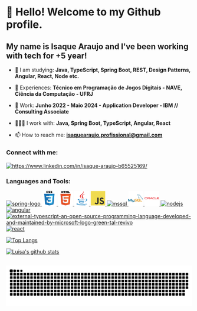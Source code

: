# 👋 Hello! Welcome to my Github profile.
## My name is Isaque Araujo and I've been working with tech for +5 year!

- 🌱 I am studying: **Java, TypeScript, Spring Boot, REST, Design Patterns, Angular, React, Node etc.**

- 📄 Experiences: **Técnico em Programação de Jogos Digitais - NAVE, Ciência da Computação - UFRJ**

- 🤩 Work: **Junho 2022 - Maio 2024 - Application Developer - IBM // Consulting Associate**

- 👩🏻‍💻 I work with: **Java, Spring Boot, TypeScript, Angular, React**

- 📫 How to reach me: **isaquearaujo.profissional@gmail.com**

<h3 align="left">Connect with me:</h3>
<p align="left">
<a href="https://www.linkedin.com/in/isaque-araujo-b65525169/" target="blank"><img align="center" src="https://raw.githubusercontent.com/rahuldkjain/github-profile-readme-generator/master/src/images/icons/Social/linked-in-alt.svg" alt="https://www.linkedin.com/in/isaque-araujo-b65525169/" height="30" width="40" /></a>
</p>

<h3 align="left">Languages and Tools:</h3>
<p align="left"> <a href="https://spring.io/projects/spring-boot" target="_blank" rel="noreferrer"> <img width="40" height="40" src="https://img.icons8.com/color/48/spring-logo.png" alt="spring-logo"/> </a> <a href="https://www.w3schools.com/css/" target="_blank" rel="noreferrer"> <img src="https://raw.githubusercontent.com/devicons/devicon/master/icons/css3/css3-original-wordmark.svg" alt="css3" width="40" height="40"/> </a> <a href="https://www.w3.org/html/" target="_blank" rel="noreferrer"> <img src="https://raw.githubusercontent.com/devicons/devicon/master/icons/html5/html5-original-wordmark.svg" alt="html5" width="40" height="40"/> </a> <a href="https://www.java.com" target="_blank" rel="noreferrer"> <img src="https://raw.githubusercontent.com/devicons/devicon/master/icons/java/java-original.svg" alt="java" width="40" height="40"/> </a> <a href="https://developer.mozilla.org/en-US/docs/Web/JavaScript" target="_blank" rel="noreferrer"> <img src="https://raw.githubusercontent.com/devicons/devicon/master/icons/javascript/javascript-original.svg" alt="javascript" width="40" height="40"/> </a> <a href="https://www.microsoft.com/en-us/sql-server" target="_blank" rel="noreferrer"> <img src="https://www.svgrepo.com/show/303229/microsoft-sql-server-logo.svg" alt="mssql" width="40" height="40"/> </a> <a href="https://www.mysql.com/" target="_blank" rel="noreferrer"> <img src="https://raw.githubusercontent.com/devicons/devicon/master/icons/mysql/mysql-original-wordmark.svg" alt="mysql" width="40" height="40"/> </a> <a href="https://www.oracle.com/" target="_blank" rel="noreferrer"> <img src="https://raw.githubusercontent.com/devicons/devicon/master/icons/oracle/oracle-original.svg" alt="oracle" width="40" height="40"/> </a> <a href="https://nodejs.org/en" target="_blank" rel="noreferrer"><img alt="nodejs" width="40" height="40" src="https://img.icons8.com/color/48/000000/nodejs.png"/></a> <a href="https://nodejs.org/en" target="_blank" rel="noreferrer"><img alt="angular" width="40" height="40" src="https://img.icons8.com/color/48/000000/angularjs.png"/></a> <a href="https://www.typescriptlang.org/" target="_blank" rel="noreferrer"><img width="40" height="40" src="https://img.icons8.com/external-tal-revivo-green-tal-revivo/48/external-typescript-an-open-source-programming-language-developed-and-maintained-by-microsoft-logo-green-tal-revivo.png" alt="external-typescript-an-open-source-programming-language-developed-and-maintained-by-microsoft-logo-green-tal-revivo"/></a> <a href="https://react.dev/" target="_blank" rel="noreferrer"><img width="40" height="40" src="https://img.icons8.com/ios-glyphs/48/react.png" alt="react"/></a></p>

[![Top Langs](https://github-readme-stats.vercel.app/api/top-langs/?username=isaquearaujoprofissional&layout=compact&theme=cobalt)](https://github.com/isaquearaujoprofissional/github-readme-stats)

[![Luisa's github stats](https://github-readme-stats-sigma-five.vercel.app/api?username=isaquearaujoprofissional&hide=issues&show_icons=true&theme=cobalt)](https://github.com/isaquearaujoprofissional/github-readme-stats)

##
![github contribution grid snake animation](https://raw.githubusercontent.com/platane/platane/output/github-contribution-grid-snake.svg)